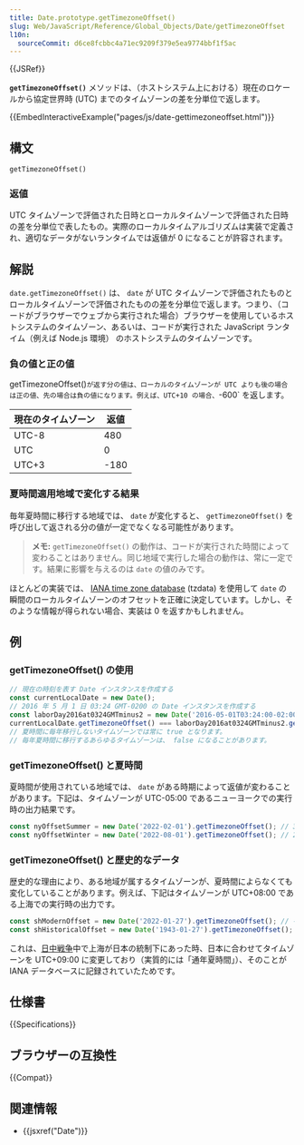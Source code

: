 ```yaml
---
title: Date.prototype.getTimezoneOffset()
slug: Web/JavaScript/Reference/Global_Objects/Date/getTimezoneOffset
l10n:
  sourceCommit: d6ce8fcbbc4a71ec9209f379e5ea9774bbf1f5ac
---
```


{{JSRef}}

**`getTimezoneOffset()`** メソッドは、（ホストシステム上における）現在のロケールから協定世界時 (UTC) までのタイムゾーンの差を分単位で返します。

{{EmbedInteractiveExample("pages/js/date-gettimezoneoffset.html")}}

## 構文

```js-nolint
getTimezoneOffset()
```

### 返値

UTC タイムゾーンで評価された日時とローカルタイムゾーンで評価された日時の差を分単位で表したもの。実際のローカルタイムアルゴリズムは実装で定義され、適切なデータがないランタイムでは返値が 0 になることが許容されます。

## 解説

`date.getTimezoneOffset()` は、 `date` が UTC タイムゾーンで評価されたものとローカルタイムゾーンで評価されたものの差を分単位で返します。つまり、（コードがブラウザーでウェブから実行された場合）ブラウザーを使用しているホストシステムのタイムゾーン、あるいは、コードが実行された JavaScript ランタイム（例えば Node.js 環境） のホストシステムのタイムゾーンです。

### 負の値と正の値

getTimezoneOffset()` が返す分の値は、ローカルのタイムゾーンが UTC よりも後の場合は正の値、先の場合は負の値になります。例えば、UTC+10 の場合、 `-600` を返します。

| 現在のタイムゾーン | 返値 |
| ----------------- | ------------ |
| UTC-8             | 480          |
| UTC               | 0            |
| UTC+3             | -180         |

### 夏時間適用地域で変化する結果

毎年夏時間に移行する地域では、 `date` が変化すると、 `getTimezoneOffset()` を呼び出して返される分の値が一定でなくなる可能性があります。

> **メモ:** `getTimezoneOffset()` の動作は、コードが実行された時間によって変わることはありません。同じ地域で実行した場合の動作は、常に一定です。結果に影響を与えるのは `date` の値のみです。

ほとんどの実装では、 [IANA time zone database](https://en.wikipedia.org/wiki/Daylight_saving_time#IANA_time_zone_database) (tzdata) を使用して `date` の瞬間のローカルタイムゾーンのオフセットを正確に決定しています。しかし、そのような情報が得られない場合、実装は 0 を返すかもしれません。

## 例

### getTimezoneOffset() の使用

```js
// 現在の時刻を表す Date インスタンスを作成する
const currentLocalDate = new Date();
// 2016 年 5 月 1 日 03:24 GMT-0200 の Date インスタンスを作成する
const laborDay2016at0324GMTminus2 = new Date('2016-05-01T03:24:00-02:00');
currentLocalDate.getTimezoneOffset() === laborDay2016at0324GMTminus2.getTimezoneOffset();
// 夏時間に毎年移行しないタイムゾーンでは常に true となります。
// 毎年夏時間に移行するあらゆるタイムゾーンは、 false になることがあります。
```

### getTimezoneOffset() と夏時間

夏時間が使用されている地域では、 `date` がある時期によって返値が変わることがあります。下記は、タイムゾーンが UTC-05:00 であるニューヨークでの実行時の出力結果です。

```js
const nyOffsetSummer = new Date('2022-02-01').getTimezoneOffset(); // 300
const nyOffsetWinter = new Date('2022-08-01').getTimezoneOffset(); // 240
```

### getTimezoneOffset() と歴史的なデータ

歴史的な理由により、ある地域が属するタイムゾーンが、夏時間によらなくても変化していることがあります。例えば、下記はタイムゾーンが UTC+08:00 である上海での実行時の出力です。

```js
const shModernOffset = new Date('2022-01-27').getTimezoneOffset(); // -480
const shHistoricalOffset = new Date('1943-01-27').getTimezoneOffset(); // -540
```

これは、[日中戦争](https://ja.wikipedia.org/wiki/日中戦争)中で上海が日本の統制下にあった時、日本に合わせてタイムゾーンを UTC+09:00 に変更しており（実質的には「通年夏時間」）、そのことが IANA データベースに記録されていたためです。

## 仕様書

{{Specifications}}

## ブラウザーの互換性

{{Compat}}

## 関連情報

- {{jsxref("Date")}}
